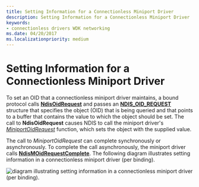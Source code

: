 ```yaml
---
title: Setting Information for a Connectionless Miniport Driver
description: Setting Information for a Connectionless Miniport Driver
keywords:
- connectionless drivers WDK networking
ms.date: 04/20/2017
ms.localizationpriority: medium
---
```


# Setting Information for a Connectionless Miniport Driver





To set an OID that a connectionless miniport driver maintains, a bound protocol calls [**NdisOidRequest**](/windows-hardware/drivers/ddi/ndis/nf-ndis-ndisoidrequest) and passes an [**NDIS\_OID\_REQUEST**](/windows-hardware/drivers/ddi/oidrequest/ns-oidrequest-ndis_oid_request) structure that specifies the object (OID) that is being queried and that points to a buffer that contains the value to which the object should be set. The call to **NdisOidRequest** causes NDIS to call the miniport driver's [*MiniportOidRequest*](/windows-hardware/drivers/ddi/ndis/nc-ndis-miniport_oid_request) function, which sets the object with the supplied value.

The call to *MiniportOidRequest* can complete synchronously or asynchronously. To complete the call asynchronously, the miniport driver calls [**NdisMOidRequestComplete**](/windows-hardware/drivers/ddi/ndis/nf-ndis-ndismoidrequestcomplete). The following diagram illustrates setting information in a connectionless miniport driver (per binding).

![diagram illustrating setting information in a connectionless miniport driver (per binding).](images/fig5-4.png)

 

